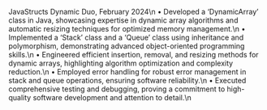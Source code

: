 JavaStructs Dynamic Duo, February 2024\n
•	Developed a ‘DynamicArray’ class in Java, showcasing expertise in dynamic array algorithms and automatic resizing techniques for optimized memory management.\n
•	Implemented a ‘Stack’ class and a ‘Queue’ class using inheritance and polymorphism, demonstrating advanced object-oriented programming skills.\n
•	Engineered efficient insertion, removal, and resizing methods for dynamic arrays, highlighting algorithm optimization and complexity reduction.\n
•	Employed error handling for robust error management in stack and queue operations, ensuring software reliability.\n
•	Executed comprehensive testing and debugging, proving a commitment to high-quality software development and attention to detail.\n
